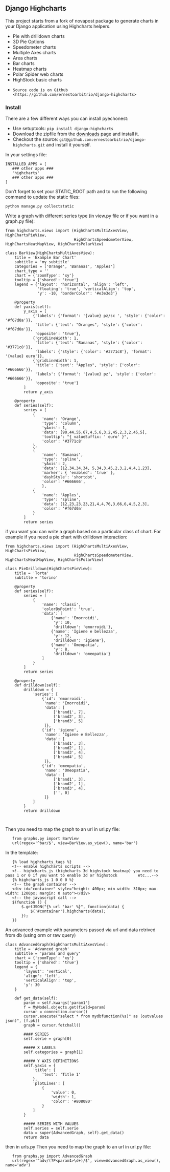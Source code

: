 ## Django Highcharts

This project starts from a fork of novapost package to
generate charts in your Django application using Highcharts helpers.

- Pie with drilldown charts
- 3D Pie Options
- Speedometer charts
- Multiple Axes charts
- Area charts
- Bar charts
- Heatmap charts
- Polar Spider web charts
- HighStock basic charts

* `Source code is on Github <https://github.com/ernestoarbitrio/django-highcharts>`

### Install
There are a few different ways you can install pyechonest:

* Use setuptools: `pip install django-highcharts`
* Download the zipfile from the [downloads](https://github.com/ernestoarbitrio/django-highcharts/archive/master.zip) page and install it. 
* Checkout the source: `git@github.com:ernestoarbitrio/django-highcharts.git` and install it yourself.

In your settings file:
```
INSTALLED_APPS = [
   ### other apps ###
   'highcharts'
   ### other apps ###
]
```

Don’t forget to set your STATIC_ROOT path and to run the following command to update the static files:

`python manage.py collectstatic`

Write a graph with different series type (in view.py file or if you want in a graph.py file):
```
from highcharts.views import (HighChartsMultiAxesView, HighChartsPieView,
                              HighChartsSpeedometerView, HighChartsHeatMapView, HighChartsPolarView)
                              
class BarView(HighChartsMultiAxesView):
    title = 'Example Bar Chart'
    subtitle = 'my subtitle'
    categories = ['Orange', 'Bananas', 'Apples']
    chart_type = ''
    chart = {'zoomType': 'xy'}
    tooltip = {'shared': 'true'}
    legend = {'layout': 'horizontal', 'align': 'left',
              'floating': 'true', 'verticalAlign': 'top',
              'y': -10, 'borderColor': '#e3e3e3'}

    @property
    def yaxis(self):
        y_axis = [
            {'labels': {'format': '{value} pz/sc ', 'style': {'color': '#f67d0a'}},
             'title': {'text': "Oranges", 'style': {'color': '#f67d0a'}},
             'opposite': 'true'},
            {'gridLineWidth': 1,
             'title': {'text': "Bananas", 'style': {'color': '#3771c8'}},
             'labels': {'style': {'color': '#3771c8'}, 'format': '{value} euro'}},
            {'gridLineWidth': 1,
             'title': {'text': "Apples", 'style': {'color': '#666666'}},
             'labels': {'format': '{value} pz', 'style': {'color': '#666666'}},
             'opposite': 'true'}
        ]
        return y_axis

    @property
    def series(self):
        series = [
            {
                'name': 'Orange',
                'type': 'column',
                'yAxis': 1,
                'data': [90,44,55,67,4,5,6,3,2,45,2,3,2,45,5],
                'tooltip': "{ valueSuffix: ' euro' }",
                'color': '#3771c8'
            },
            {
                'name': 'Bananas',
                'type': 'spline',
                'yAxis': 2,
                'data': [12,34,34,34, 5,34,3,45,2,3,2,4,4,1,23],
                'marker': { 'enabled': 'true' },
                'dashStyle': 'shortdot',
                'color': '#666666',
                },
            {
                'name': 'Apples',
                'type': 'spline',
                'data': [12,23,23,23,21,4,4,76,3,66,6,4,5,2,3],
                'color': '#f67d0a'
            }
        ]
        return series
```
if you want you can write a graph based on a particular class of chart. For example if you need a pie chart with drilldown interaction:
```
from highcharts.views import (HighChartsMultiAxesView, HighChartsPieView,
                              HighChartsSpeedometerView, HighChartsHeatMapView, HighChartsPolarView)

class PieDrilldown(HighChartsPieView):
    title = 'Torta'
    subtitle = 'torino'

    @property
    def series(self):
        series = [
            {
                'name': 'Classi',
                'colorByPoint': 'true',
                'data': [
                    {'name': 'Emorroidi',
                     'y': 10,
                     'drilldown': 'emorroidi'},
                    {'name': 'Igiene e bellezza',
                     'y': 12,
                     'drilldown': 'igiene'},
                    {'name': 'Omeopatia',
                     'y': 8,
                     'drilldown': 'omeopatia'}
                ]
            }
        ]
        return series

    @property
    def drilldown(self):
        drilldown = {
            'series': [
                {'id': 'emorroidi',
                 'name': 'Emorroidi',
                 'data': [
                     ['brand1', 7],
                     ['brand2', 3],
                     ['brand3', 5]
                 ]},
                {'id': 'igiene',
                 'name': 'Igiene e Bellezza',
                 'data': [
                     ['brand1', 3],
                     ['brand2', 1],
                     ['brand3', 4],
                     ['brand4', 5]
                 ]},
                {'id': 'omeopatia',
                 'name': 'Omeopatia',
                 'data': [
                     ['brand1', 3],
                     ['brand2', 1],
                     ['brand3', 4],
                     ['', 0]
                 ]}
            ]
        }
        return drilldown

       
```


Then you need to map the graph to an url in url.py file:
```
   from graphs.py import BarView
   url(regex='^bar/$', view=BarView.as_view(), name='bar')
```

In the template:
```
   {% load highcharts_tags %}
   <!-- enable highcharts scripts -->
   <!-- highcharts_js (highcharts 3d highstock heatmap) you need to pass 1 or 0 if you want to enable 3d or highstock         etc...-->
   {% highcharts_js 1 0 0 0 %}
   <!-- the graph container -->
   <div id="container" style="height: 400px; min-width: 310px; max-width: 1200px; margin: 0 auto"></div>
   <!-- the javascript call -->
   $(function () {
       $.getJSON("{% url 'bar' %}", function(data) {
           $('#container').highcharts(data);
       });
   })
```

An advanced example with parameters passed via url and data retrived from db (using orm or raw query)
```
class AdvancedGraph(HighChartsMultiAxesView):
    title = 'Advanced graph'
    subtitle = 'params and query'
    chart = {'zoomType': 'xy'}
    tooltip = {'shared': 'true'}
    legend = {
        'layout': 'vertical',
        'align': 'left',
        'verticalAlign': 'top',
        'y': 30
    }

    def get_data(self):
        param = self.kwargs['param1']
        f = MyModel.objects.get(field=param)
        cursor = connection.cursor()
        cursor.execute("select * from mydbfunction(%s)" as (outvalues json)", [f.pk])
        graph = cursor.fetchall()
       
        #### SERIES
        self.serie = graph[0]
        
        ##### X LABELS
        self.categories = graph[1]

        ##### Y AXIS DEFINITIONS
        self.yaxis = {
            'title': {
                'text': 'Title 1'
            },
            'plotLines': [
                {
                    'value': 0,
                    'width': 1,
                    'color': '#808080'
                }
            ]
        }

        ##### SERIES WITH VALUES
        self.series = self.serie
        data = super(AdvancedGraph, self).get_data()
        return data
```
then in urls.py
Then you need to map the graph to an url in url.py file:
```
   from graphs.py import AdvancedGraph
   url(regex='^adv/(?P<param1>\d+)/$', view=AdvancedGraph.as_view(), name='adv')
```
